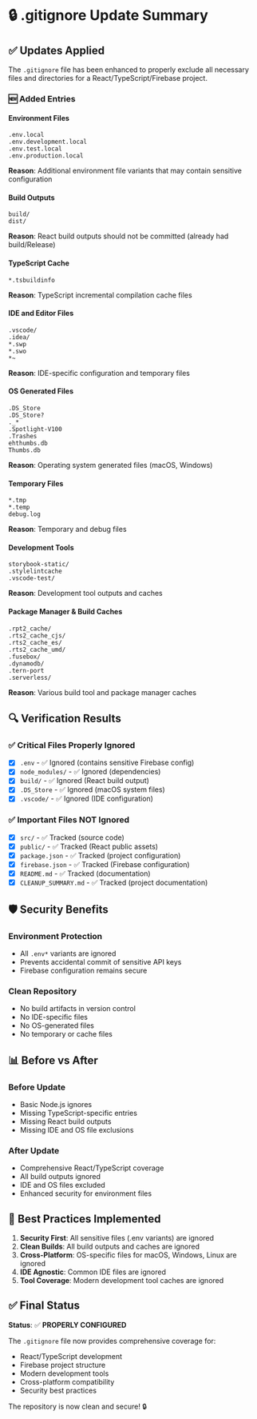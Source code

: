 # 🔒 .gitignore Update Summary

## ✅ Updates Applied

The `.gitignore` file has been enhanced to properly exclude all necessary files and directories for a React/TypeScript/Firebase project.

### 🆕 **Added Entries**

#### **Environment Files**
```
.env.local
.env.development.local
.env.test.local
.env.production.local
```
**Reason**: Additional environment file variants that may contain sensitive configuration

#### **Build Outputs**
```
build/
dist/
```
**Reason**: React build outputs should not be committed (already had build/Release)

#### **TypeScript Cache**
```
*.tsbuildinfo
```
**Reason**: TypeScript incremental compilation cache files

#### **IDE and Editor Files**
```
.vscode/
.idea/
*.swp
*.swo
*~
```
**Reason**: IDE-specific configuration and temporary files

#### **OS Generated Files**
```
.DS_Store
.DS_Store?
._*
.Spotlight-V100
.Trashes
ehthumbs.db
Thumbs.db
```
**Reason**: Operating system generated files (macOS, Windows)

#### **Temporary Files**
```
*.tmp
*.temp
debug.log
```
**Reason**: Temporary and debug files

#### **Development Tools**
```
storybook-static/
.stylelintcache
.vscode-test/
```
**Reason**: Development tool outputs and caches

#### **Package Manager & Build Caches**
```
.rpt2_cache/
.rts2_cache_cjs/
.rts2_cache_es/
.rts2_cache_umd/
.fusebox/
.dynamodb/
.tern-port
.serverless/
```
**Reason**: Various build tool and package manager caches

## 🔍 **Verification Results**

### ✅ **Critical Files Properly Ignored**
- [x] `.env` - ✅ Ignored (contains sensitive Firebase config)
- [x] `node_modules/` - ✅ Ignored (dependencies)
- [x] `build/` - ✅ Ignored (React build output)
- [x] `.DS_Store` - ✅ Ignored (macOS system files)
- [x] `.vscode/` - ✅ Ignored (IDE configuration)

### ✅ **Important Files NOT Ignored**
- [x] `src/` - ✅ Tracked (source code)
- [x] `public/` - ✅ Tracked (React public assets)
- [x] `package.json` - ✅ Tracked (project configuration)
- [x] `firebase.json` - ✅ Tracked (Firebase configuration)
- [x] `README.md` - ✅ Tracked (documentation)
- [x] `CLEANUP_SUMMARY.md` - ✅ Tracked (project documentation)

## 🛡️ **Security Benefits**

### **Environment Protection**
- All `.env*` variants are ignored
- Prevents accidental commit of sensitive API keys
- Firebase configuration remains secure

### **Clean Repository**
- No build artifacts in version control
- No IDE-specific files
- No OS-generated files
- No temporary or cache files

## 📊 **Before vs After**

### **Before Update**
- Basic Node.js ignores
- Missing TypeScript-specific entries
- Missing React build outputs
- Missing IDE and OS file exclusions

### **After Update**
- Comprehensive React/TypeScript coverage
- All build outputs ignored
- IDE and OS files excluded
- Enhanced security for environment files

## 🎯 **Best Practices Implemented**

1. **Security First**: All sensitive files (.env variants) are ignored
2. **Clean Builds**: All build outputs and caches are ignored
3. **Cross-Platform**: OS-specific files for macOS, Windows, Linux are ignored
4. **IDE Agnostic**: Common IDE files are ignored
5. **Tool Coverage**: Modern development tool caches are ignored

## ✅ **Final Status**

**Status**: ✅ **PROPERLY CONFIGURED**

The `.gitignore` file now provides comprehensive coverage for:
- React/TypeScript development
- Firebase project structure
- Modern development tools
- Cross-platform compatibility
- Security best practices

The repository is now clean and secure! 🔒 